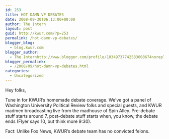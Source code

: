 ```yaml
---
id: 253
title: HOT DAMN VP DEBATES
date: 2008-09-30T06:13:00+00:00
author: The Intern
layout: post
guid: http://kwur.com/?p=253
permalink: /hot-damn-vp-debates/
blogger_blog:
  - blog.kwur.com
blogger_author:
  - The Internhttp://www.blogger.com/profile/10349737742583608674noreply@blogger.com
blogger_permalink:
  - /2008/09/hot-damn-vp-debates.html
categories:
  - Uncategorized
---
```

<div class="pf-content">
  <p>
    Hey folks,
  </p>
  
  <p>
    Tune in for KWUR’s homemade debate coverage. We’ve got a panel of Washington University Political Review folks and special guests, and KWUR madmen broadcasting live from the madhouse of Spin Alley. Pre-debate stuff starts around 7, post-debate stuff starts when, you know, the debate ends (Flyer says 10, but think more 9:30).
  </p>
  
  <p>
    Fact: Unlike Fox News, KWUR’s debate team has no convicted felons.
  </p>
</div>
